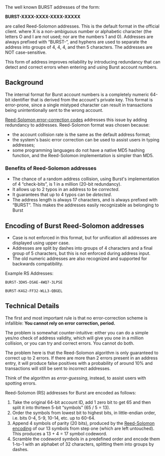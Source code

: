 <languages/> The well known BURST addresses of the form:

  
**BURST-XXXX-XXXX-XXXX-XXXXX**

are called Reed-Solomon addresses. This is the default format in the official client. where X is a non-ambiguous number or alphabetic character (the letters O and I are not used; nor are the numbers 1 and 0). Addresses are always prefixed with “BURST-”, and hyphens are used to separate the address into groups of 4, 4, 4, and then 5 characters. The addresses are NOT case-sensitive.

This form of address improves reliability by introducing redundancy that can detect and correct errors when entering and using Burst account numbers.

Background
----------

The internal format for Burst account numbers is a completely numeric 64-bit identifier that is derived from the account's private key. This format is error-prone, since a single mistyped character can result in transactions being unintentionally sent to the wrong account.

[Reed-Solomon error-correction codes](http://en.wikipedia.org/wiki/Reed%E2%80%93Solomon_error_correction) addresses this issue by adding redundancy to addresses. Reed-Solomon format was chosen because:

-   the account collision rate is the same as the default address format;
-   the system's basic error correction can be used to assist users in typing addresses;
-   some programming languages do not have a native MD5 hashing function, and the Reed-Solomon implementation is simpler than MD5.

### Benefits of Reed-Solomon addresses

-   The chance of a random address collision, using Burst's implementation of 4 “check-bits”, is 1 in a million (20-bit redundancy).
-   It allows up to 2 typos in an address to be *corrected*.
-   It guarantees that up to 4 typos can be *detected*.
-   The address length is always 17 characters, and is always prefixed with “BURST”. This makes the addresses easily recognizable as belonging to Burst

Encoding of Burst Reed-Solomon addresses
----------------------------------------

-   Case is not enforced in this format, but for unification all addresses are displayed using upper case.
-   Addresses are split by dashes into groups of 4 characters and a final group of 5 characters, but this is not enforced during address input.
-   The old numeric addresses are also recognized and supported for backwards compatibility.

Example RS Addresses:

  
    BURST-3DH5-DSAE-4WQ7-3LPSE

    BURST-K4G2-FF32-WLL3-QBGEL

Technical Details
-----------------

The first and most important rule is that no error-correction scheme is infallible: **You cannot rely on error correction, period.**

The problem is somewhat counter-intuitive: either you can do a simple yes/no check of address validity, which will give you one in a million collision, or you can try and correct errors. You cannot do both.

The problem here is that the Reed-Solomon algorithm is only guaranteed to correct up to 2 errors. If there are more than 2 errors present in an address entry, it will produce false positives with a probability of around 10% and transactions will still be sent to incorrect addresses.

Think of the algorithm as *error-guessing*, instead, to assist users with spotting errors.

Reed-Solomon (RS) addresses for Burst are encoded as follows:

1.  Take the original 64-bit account ID, add 1 zero bit to get 65 and then split it into thirteen 5-bit “symbols” (65 / 5 = 13).
2.  Order the symbols from lowest bit to highest bits, in little-endian order, i.e. bits 0-4, 5-9, 10-14, etc. up to 60-64.
3.  Append 4 symbols of parity (20 bits), produced by the [Reed-Solomon encoding](http://en.wikipedia.org/wiki/Reed%E2%80%93Solomon_error_correction) of our 13 symbols from step one (which are left untouched). This produces a 13 + 4 = 17 symbol codeword.
4.  Scramble the codeword symbols in a predefined order and encode them 1-to-1 with an alphabet of 32 characters, splitting them into groups by dashes.

